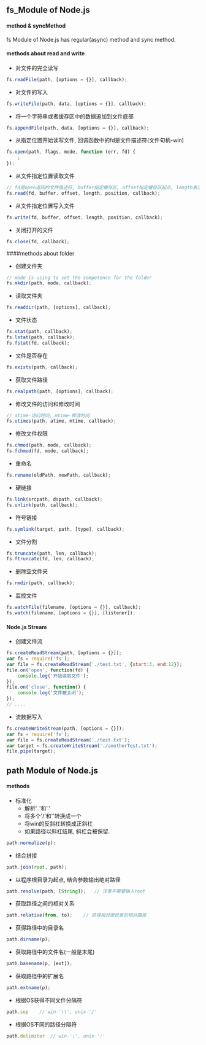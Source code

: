 ## fs_Module of Node.js

#### method & syncMethod

fs Module of Node.js has regular(async) method and sync method.

#### methods about read and write
* 对文件的完全读写
```js
fs.readFile(path, [options = {}], callback);
```
* 对文件的写入
```js
fs.writeFile(path, data, [options = {}], callback);
```
* 将一个字符串或者缓存区中的数据追加到文件底部
```js
fs.appendFile(path, data, [options = {}], callback);
```
* 从指定位置开始读写文件, 回调函数中的fd是文件描述符(文件句柄-win)
```js
fs.open(path, flags, mode, function (err, fd) {
    ;
});
```
* 从文件指定位置读取文件
```js
// fd是open返回的文件描述符, buffer指定缓存区, offset指定缓存区起点, length表示读取的长度, position用于指定开始读取的位置.
fs.read(fd, buffer, offset, length, position, callback);
```
* 从文件指定位置写入文件
```js
fs.write(fd, buffer, offset, length, position, callback);
```
* 关闭打开的文件
```js
fs.close(fd, callback);
```


####methods about folder

* 创建文件夹
```js
// mode is using to set the competence for the folder
fs.mkdir(path, mode, callback);
```
* 读取文件夹
```js
fs.readdir(path, [options], callback);
```
* 文件状态
```js
fs.stat(path, callback);
fs.lstat(path, callback);
fs.fstat(fd, callback);
```
* 文件是否存在
```js
fs.exists(path, callback);
```
* 获取文件路径
```js
fs.realpath(path, [options], callback);
```
* 修改文件的访问和修改时间
```js
// atime-访问时间, mtime-修改时间
fs.utimes(path, atime, mtime, callback);
```
* 修改文件权限
```js
fs.chmod(path, mode, callback);
fs.fchmod(fd, mode, callback);
```
* 重命名
```js
fs.rename(oldPath, newPath, callback);
```
* 硬链接
```js
fs.link(srcpath, dspath, callback);
fs.unlink(path, callback);
```
* 符号链接
```js
fs.symlink(target, path, [type], callback);
```
* 文件分割
```js
fs.truncate(path, len, callback);
fs.ftruncate(fd, len, callback);
```
* 删除空文件夹
```js
fs.rmdir(path, callback);
```
* 监控文件
```js
fs.watchFile(filename, [options = {}], callback);
fs.watch(filename, [options = {}], [listener]);
```
#### Node.js Stream

* 创建文件流
```js
fs.createReadStream(path, [options = {}]);
var fs = require('fs');
var file = fs.createReadStream('./test.txt', {start:3, end:12});
file.on('open', function(fd) {
    console.log('开始读取文件');
});
file.on('close', function() {
    console.log('文件被关闭');
});
// ....
```
* 流数据写入
```js
fs.createWriteStream(path, [options = {}]);
var fs = require('fs');
var file = fs.createReadStream('./test.txt');
var target = fs.createWriteStream('./anotherTest.txt');
file.pipe(target);
```
## path Module of Node.js

#### methods

* 标准化
  + 解析'..'和'.'
  + 将多个'/'和'\'转换成一个
  + 将win的反斜杠转换成正斜杠
  + 如果路径以斜杠结尾, 斜杠会被保留.

```js
path.normalize(p);
```

* 结合拼接
```js
path.join(root, path);
```
* 以程序根目录为起点, 结合参数输出绝对路径
```js
path.resolve(path, [String]);	// 注意不需要输入root
```
* 获取路径之间的相对关系
```js
path.relative(from, to);	// 获得相对源目录的相对路径
```
* 获得路径中的目录名
```js
path.dirname(p);
```
* 获取路径中的文件名(一般是末尾)
```js
path.basename(p, [ext]);
```
* 获取路径中的扩展名
```js
path.extname(p);
```
* 根据OS获得不同文件分隔符
```js
path.sep 	// win-'\\', unix-'/'
```
* 根据OS不同的路径分隔符
```js
path.delimiter 	// win-';', unix-':'
```




















